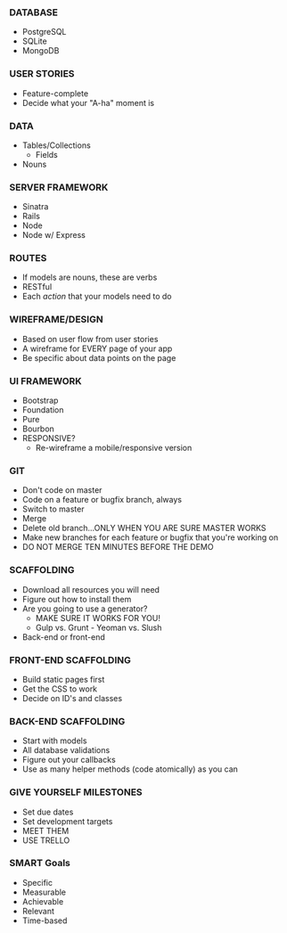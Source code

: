 ### DATABASE

* PostgreSQL
* SQLite
* MongoDB

### USER STORIES

* Feature-complete
* Decide what your "A-ha" moment is

### DATA

* Tables/Collections
  * Fields
* Nouns

### SERVER FRAMEWORK

* Sinatra
* Rails
* Node
* Node w/ Express

### ROUTES

* If models are nouns, these are verbs
* RESTful
* Each _action_ that your models need to do

### WIREFRAME/DESIGN

* Based on user flow from user stories
* A wireframe for EVERY page of your app
* Be specific about data points on the page

### UI FRAMEWORK

* Bootstrap
* Foundation
* Pure
* Bourbon
* RESPONSIVE?
  * Re-wireframe a mobile/responsive version

### GIT

* Don't code on master
* Code on a feature or bugfix branch, always
* Switch to master
* Merge
* Delete old branch...ONLY WHEN YOU ARE SURE MASTER WORKS
* Make new branches for each feature or bugfix that you're working on
* DO NOT MERGE TEN MINUTES BEFORE THE DEMO

### SCAFFOLDING

* Download all resources you will need
* Figure out how to install them
* Are you going to use a generator?
  * MAKE SURE IT WORKS FOR YOU!
  * Gulp vs. Grunt - Yeoman vs. Slush
* Back-end or front-end

### FRONT-END SCAFFOLDING

* Build static pages first
* Get the CSS to work
* Decide on ID's and classes

### BACK-END SCAFFOLDING

* Start with models
* All database validations
* Figure out your callbacks
* Use as many helper methods (code atomically) as you can

### GIVE YOURSELF MILESTONES

* Set due dates
* Set development targets
* MEET THEM
* USE TRELLO

### SMART Goals

* Specific
* Measurable
* Achievable
* Relevant
* Time-based